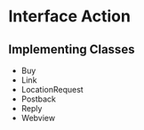 

# Interface Action

## Implementing Classes

* Buy
* Link
* LocationRequest
* Postback
* Reply
* Webview



